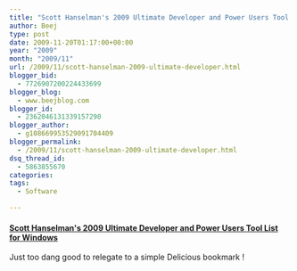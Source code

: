 ```yaml
---
title: "Scott Hanselman's 2009 Ultimate Developer and Power Users Tool List for Windows"
author: Beej
type: post
date: 2009-11-20T01:17:00+00:00
year: "2009"
month: "2009/11"
url: /2009/11/scott-hanselman-2009-ultimate-developer.html
blogger_bid:
  - 7726907200224433699
blogger_blog:
  - www.beejblog.com
blogger_id:
  - 2362046131339157290
blogger_author:
  - g108669953529091704409
blogger_permalink:
  - /2009/11/scott-hanselman-2009-ultimate-developer.html
dsq_thread_id:
  - 5863855670
categories:
tags:
  - Software

---
```

#### [Scott Hanselman's 2009 Ultimate Developer and Power Users Tool List for Windows][1]

Just too dang good to relegate to a simple Delicious bookmark !

 [1]: https://www.hanselman.com/blog/ScottHanselmans2009UltimateDeveloperAndPowerUsersToolListForWindows.aspx